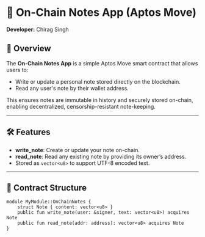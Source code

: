 # 📜 On-Chain Notes App (Aptos Move)

**Developer:** Chirag Singh

## 📌 Overview
The **On-Chain Notes App** is a simple Aptos Move smart contract that allows users to:
- Write or update a personal note stored directly on the blockchain.
- Read any user's note by their wallet address.

This ensures notes are immutable in history and securely stored on-chain, enabling decentralized, censorship-resistant note-keeping.

---

## 🛠 Features
- **write_note**: Create or update your note on-chain.
- **read_note**: Read any existing note by providing its owner’s address.
- Stored as `vector<u8>` to support UTF-8 encoded text.

---

## 📂 Contract Structure
```move
module MyModule::OnChainNotes {
    struct Note { content: vector<u8> }
    public fun write_note(user: &signer, text: vector<u8>) acquires Note
    public fun read_note(addr: address): vector<u8> acquires Note
}
